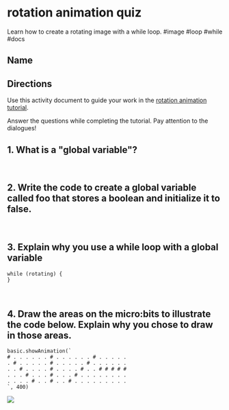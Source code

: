 # rotation animation quiz

Learn how to create a rotating image with a while loop. #image #loop  #while #docs

## Name

## Directions

Use this activity document to guide your work in the [rotation animation tutorial](/microbit/lessons/rotation-animation/tutorial).

Answer the questions while completing the tutorial. Pay attention to the dialogues!

## 1. What is a "global variable"?

<br />

## 2. Write the code to create a global variable called foo that stores a boolean and initialize it to false.

<br/>

## 3. Explain why you use a while loop with a global variable

```
while (rotating) {
}
```

<br/>

## 4. Draw the areas on the micro:bits to illustrate the code below. Explain why you chose to draw in those areas.

```
basic.showAnimation(`
# . . . . . . # . . . . . . # . . . . .
. # . . . . . # . . . . . # . . . . . .
. . # . . . . # . . . . # . . # # # # #
. . . # . . . # . . . # . . . . . . . .
. . . . # . . # . . # . . . . . . . . .
`, 400)
```

![](/static/mb/lessons/looper-2.png)

<br/>


